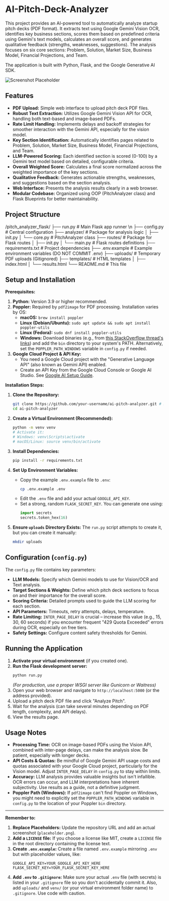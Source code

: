# AI-Pitch-Deck-Analyzer

This project provides an AI-powered tool to automatically analyze startup pitch decks (PDF format). It extracts text using Google Gemini Vision OCR, identifies key business sections, scores them based on predefined criteria using Gemini's text models, calculates an overall score, and generates qualitative feedback (strengths, weaknesses, suggestions). The analysis focuses on six core sections: Problem, Solution, Market Size, Business Model, Financial Projections, and Team.

The application is built with Python, Flask, and the Google Generative AI SDK.

![Screenshot Placeholder](placeholder.png) <!-- Replace placeholder.png with an actual screenshot -->

## Features

*   **PDF Upload:** Simple web interface to upload pitch deck PDF files.
*   **Robust Text Extraction:** Utilizes Google Gemini Vision API for OCR, handling both text-based and image-based PDFs.
*   **Rate Limit Handling:** Implements delays and backoff strategies for smoother interaction with the Gemini API, especially for the vision model.
*   **Key Section Identification:** Automatically identifies pages related to Problem, Solution, Market Size, Business Model, Financial Projections, and Team.
*   **LLM-Powered Scoring:** Each identified section is scored (0-100) by a Gemini text model based on detailed, configurable criteria.
*   **Overall Weighted Score:** Calculates a final score normalized across the weighted importance of the key sections.
*   **Qualitative Feedback:** Generates actionable strengths, weaknesses, and suggestions based on the section analysis.
*   **Web Interface:** Presents the analysis results clearly in a web browser.
*   **Modular Codebase:** Organized using OOP (PitchAnalyzer class) and Flask Blueprints for better maintainability.

## Project Structure

/pitch_analyzer_flask/
├── run.py # Main Flask app runner \n
├── config.py # Central configuration
├── analyzer/ # Package for analysis logic
│ ├── init.py
│ └── core.py # PitchAnalyzer class
├── routes/ # Package for Flask routes
│ ├── init.py
│ └── main.py # Flask routes definitions
├── requirements.txt # Project dependencies
├── .env.example # Example environment variables (DO NOT COMMIT .env)
├── uploads/ # Temporary PDF uploads (Gitignored)
├── templates/ # HTML templates
│ ├── index.html
│ └── results.html
└── README.md # This file

## Setup and Installation

**Prerequisites:**

1.  **Python:** Version 3.9 or higher recommended.
2.  **Poppler:** Required by `pdf2image` for PDF processing. Installation varies by OS:
    *   **macOS:** `brew install poppler`
    *   **Linux (Debian/Ubuntu):** `sudo apt update && sudo apt install poppler-utils`
    *   **Linux (Fedora):** `sudo dnf install poppler-utils`
    *   **Windows:** Download binaries (e.g., from [this StackOverflow thread's links](https://stackoverflow.com/questions/18381713/how-to-install-poppler-on-windows)) and add the `bin` directory to your system's PATH. Alternatively, set the `POPPLER_PATH_WINDOWS` variable in `config.py` if needed.
3.  **Google Cloud Project & API Key:**
    *   You need a Google Cloud project with the "Generative Language API" (also known as Gemini API) enabled.
    *   Create an API Key from the Google Cloud Console or Google AI Studio. See [Google AI Setup Guide](https://ai.google.dev/gemini-api/docs/setup).

**Installation Steps:**

1.  **Clone the Repository:**
    ```bash
    git clone https://github.com/your-username/ai-pitch-analyzer.git # Replace with your repo URL
    cd ai-pitch-analyzer
    ```

2.  **Create a Virtual Environment (Recommended):**
    ```bash
    python -m venv venv
    # Activate it:
    # Windows: venv\Scripts\activate
    # macOS/Linux: source venv/bin/activate
    ```

3.  **Install Dependencies:**
    ```bash
    pip install -r requirements.txt
    ```

4.  **Set Up Environment Variables:**
    *   Copy the example `.env.example` file to `.env`:
        ```bash
        cp .env.example .env
        ```
    *   Edit the `.env` file and add your actual `GOOGLE_API_KEY`.
    *   Set a strong, random `FLASK_SECRET_KEY`. You can generate one using:
        ```python
        import secrets
        secrets.token_hex(16)
        ```

5.  **Ensure `uploads` Directory Exists:**
    The `run.py` script attempts to create it, but you can create it manually:
    ```bash
    mkdir uploads
    ```

## Configuration (`config.py`)

The `config.py` file contains key parameters:

*   **LLM Models:** Specify which Gemini models to use for Vision/OCR and Text analysis.
*   **Target Sections & Weights:** Define which pitch deck sections to focus on and their importance for the overall score.
*   **Scoring Criteria:** Detailed prompts used to guide the LLM scoring for each section.
*   **API Parameters:** Timeouts, retry attempts, delays, temperature.
*   **Rate Limiting:** `INTER_PAGE_DELAY` is crucial – increase this value (e.g., 15, 30, 60 seconds) if you encounter frequent "429 Quota Exceeded" errors during OCR, especially on free tiers.
*   **Safety Settings:** Configure content safety thresholds for Gemini.

## Running the Application

1.  **Activate your virtual environment** (if you created one).
2.  **Run the Flask development server:**
    ```bash
    python run.py
    ```
    *(For production, use a proper WSGI server like Gunicorn or Waitress)*
3.  Open your web browser and navigate to `http://localhost:5000` (or the address provided).
4.  Upload a pitch deck PDF file and click "Analyze Pitch".
5.  Wait for the analysis (can take several minutes depending on PDF length, complexity, and API delays).
6.  View the results page.

## Usage Notes

*   **Processing Time:** OCR on image-based PDFs using the Vision API, combined with inter-page delays, can make the analysis slow. Be patient, especially with longer decks.
*   **API Costs & Quotas:** Be mindful of Google Gemini API usage costs and quotas associated with your Google Cloud project, particularly for the Vision model. Adjust `INTER_PAGE_DELAY` in `config.py` to stay within limits.
*   **Accuracy:** LLM analysis provides valuable insights but isn't infallible. OCR errors can occur, and LLM interpretations have inherent subjectivity. Use results as a guide, not a definitive judgment.
*   **Poppler Path (Windows):** If `pdf2image` can't find Poppler on Windows, you might need to explicitly set the `POPPLER_PATH_WINDOWS` variable in `config.py` to the location of your Poppler `bin` directory.


---

**Remember to:**

1.  **Replace Placeholders:** Update the repository URL and add an actual screenshot (`placeholder.png`).
2.  **Add a `LICENSE` file:** If you choose a license like MIT, create a `LICENSE` file in the root directory containing the license text.
3.  **Create `.env.example`:** Create a file named `.env.example` mirroring `.env` but with placeholder values, like:
    ```
    GOOGLE_API_KEY=YOUR_GOOGLE_API_KEY_HERE
    FLASK_SECRET_KEY=YOUR_FLASK_SECRET_KEY_HERE
    ```
4.  **Add `.env` to `.gitignore`:** Make sure your actual `.env` file (with secrets) is listed in your `.gitignore` file so you don't accidentally commit it. Also, add `uploads/` and `venv/` (or your virtual environment folder name) to `.gitignore`.
Use code with caution.
